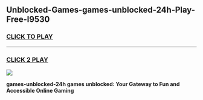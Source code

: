 
## Unblocked-Games-games-unblocked-24h-Play-Free-l9530
<h3>
<a href="https://premium76.site?title=games-unblocked-24h&ref=23A">CLICK TO PLAY</a></h3>
<hr>

<h3>
<a href="https://premium76.site?title=games-unblocked-24h&ref=23A">CLICK 2 PLAY</a>
  
</h3>

<a href="https://premium76.site?title=games-unblocked-24h&ref=23A"><img src="https://clearcache.store/games.png"></a>


**games-unblocked-24h games unblocked: Your Gateway to Fun and Accessible Online Gaming**

